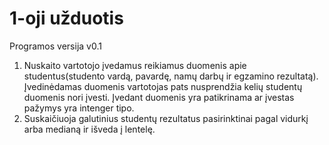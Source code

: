 # 1-oji užduotis
Programos versija v0.1

1. Nuskaito vartotojo įvedamus reikiamus duomenis apie studentus(studento vardą, pavardę, namų darbų ir egzamino rezultatą). Įvedinėdamas duomenis vartotojas pats nusprendžia kelių studentų duomenis nori įvesti. Įvedant duomenis yra patikrinama ar įvestas pažymys yra intenger tipo.
2. Suskaičiuoja galutinius studentų rezultatus pasirinktinai pagal vidurkį arba medianą ir išveda į lentelę.
